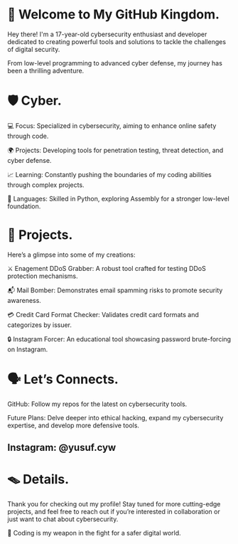 # 🔱 Welcome to My GitHub Kingdom.

Hey there! I'm a 17-year-old cybersecurity enthusiast and developer dedicated to creating powerful tools and solutions to tackle the challenges of digital security. 

From low-level programming to advanced cyber defense, my journey has been a thrilling adventure.

# 🛡️ Cyber.

💻 Focus: Specialized in cybersecurity, aiming to enhance online safety through code.

🌍 Projects: Developing tools for penetration testing, threat detection, and cyber defense.

📈 Learning: Constantly pushing the boundaries of my coding abilities through complex projects.

💬 Languages: Skilled in Python, exploring Assembly for a stronger low-level foundation.


# 🚀 Projects.

Here’s a glimpse into some of my creations:

⚔️ Enagement DDoS Grabber: A robust tool crafted for testing DDoS protection mechanisms.

📬 Mail Bomber: Demonstrates email spamming risks to promote security awareness.

💳 Credit Card Format Checker: Validates credit card formats and categorizes by issuer.

🔒 Instagram Forcer: An educational tool showcasing password brute-forcing on Instagram.


# 🗣️ Let’s Connects.

GitHub: Follow my repos for the latest on cybersecurity tools.

Future Plans: Delve deeper into ethical hacking, expand my cybersecurity expertise, and develop more defensive tools.

Instagram: @yusuf.cyw
---
# 🪤 Details.
Thank you for checking out my profile! Stay tuned for more cutting-edge projects, and feel free to reach out if you’re interested in collaboration or just want to chat about cybersecurity.

🔱 Coding is my weapon in the fight for a safer digital world.



